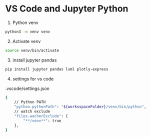 # VS Code and Jupyter Python


1. Python venv

```bash
python3 -m venv venv
```

2.  Activate venv

```bash
source venv/bin/activate
```

3. install jupyter  pandas

```bash
pip install jupyter pandas lxml plotly-express
```

4. settings for vs code

.vscode/settings.json

```bash
{
    // Python PATH
    "python.pythonPath": "${worksspaceFolder}/venv/bin/python",
    // watch exclude
    "files.wacherExclude": {
        "**/venv**": true
    },
}
```
